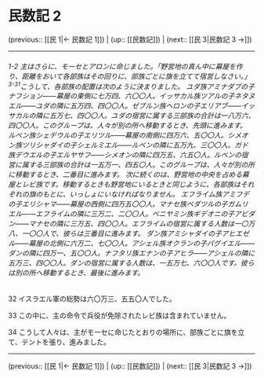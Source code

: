 # 民数記 2

(previous:: [[民 1|← 民数記 1]]) | (up:: [[民数記]]) | (next:: [[民 3|民数記 3 →]])

***
###### 1-2 主はさらに、モーセとアロンに命じました。「野営地の真ん中に幕屋を作り、距離をおいて各部族はその回りに、部族ごとに旗を立てて宿営しなさい。」 <sup class="versenum">3-31</sup>こうして、各部族の配置は次のように決まりました。 ユダ族アミナダブの子ナフション――幕屋の東側に七万四、六〇〇人。イッサカル族ツアルの子ネタヌエル――ユダの隣に五万四、四〇〇人。ゼブルン族ヘロンの子エリアブ――イッサカルの隣に五万七、四〇〇人。ユダの宿営に属する三部族の合計は一八万六、四〇〇人。このグループは、人々が別の所へ移動するとき、先頭に進みます。 ルベン族シェデウルの子エリツル――幕屋の南側に四万六、五〇〇人。シメオン族ツリシャダイの子シェルミエル――ルベンの隣に五万九、三〇〇人。ガド族デウエルの子エルヤサフ――シメオンの隣に四万五、六五〇人。ルベンの宿営に属する三部族の合計は一五万一、四五〇人。このグループは、人々が別の所に移動するとき、二番目に進みます。 次に続くのは、野営地の中央を占める幕屋とレビ族です。移動するときも野営地にいるときと同じように、各部族はそれぞれの旗のもとに、いっしょにいなければなりません。 エフライム族アミフデの子エリシャマ――幕屋の西側に四万五〇〇人。マナセ族ペダツルの子ガムリエル――エフライムの隣に三万二、二〇〇人。ベニヤミン族ギデオニの子アビダン――マナセの隣に三万五、四〇〇人。エフライムの宿営に属する人数は一〇万八、一〇〇人で、彼らは三番目に進みます。 ダン族アミシャダイの子アヒエゼル――幕屋の北側に六万二、七〇〇人。アシェル族オクランの子パグイエル――ダンの隣に四万一、五〇〇人。ナフタリ族エナンの子アヒラ――アシェルの隣に五万三、四〇〇人。ダンの宿営に属する人数は、一五万七、六〇〇人です。彼らは別の所へ移動するとき、最後に進みます。 



32 
イスラエル軍の総勢は六〇万三、五五〇人でした。 



33 
この中に、主の命令で兵役が免除されたレビ族は含まれていません。 



34 
こうして人々は、主がモーセに命じたとおりの場所に、部族ごとに旗を立て、テントを張り、進みました。

***

(previous:: [[民 1|← 民数記 1]]) | (up:: [[民数記]]) | (next:: [[民 3|民数記 3 →]])
